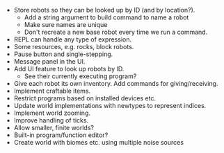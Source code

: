 - Store robots so they can be looked up by ID (and by location?).
    - Add a string argument to build command to name a robot
    - Make sure names are unique
    - Don't recreate a new base robot every time we run a command.
- REPL can handle any type of expression.
- Some resources, e.g. rocks, block robots.
- Pause button and single-stepping.
- Message panel in the UI.
- Add UI feature to look up robots by ID.
    - See their currently executing program?
- Give each robot its own inventory.  Add commands for giving/receiving.
- Implement craftable items.
- Restrict programs based on installed devices etc.
- Update world implementations with newtypes to represent indices.
- Implement world zooming.
- Improve handling of ticks.
- Allow smaller, finite worlds?
- Built-in program/function editor?
- Create world with biomes etc. using multiple noise sources
